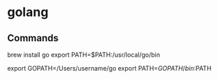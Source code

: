 # golang

## Commands

brew install go
export PATH=$PATH:/usr/local/go/bin

export GOPATH=/Users/username/go
export PATH=$GOPATH/bin:$PATH
